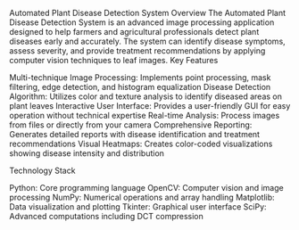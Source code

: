 Automated Plant Disease Detection System
Overview
The Automated Plant Disease Detection System is an advanced image processing application designed to help farmers and agricultural professionals detect plant diseases early and accurately. The system can identify disease symptoms, assess severity, and provide treatment recommendations by applying computer vision techniques to leaf images.
Key Features

Multi-technique Image Processing: Implements point processing, mask filtering, edge detection, and histogram equalization
Disease Detection Algorithm: Utilizes color and texture analysis to identify diseased areas on plant leaves
Interactive User Interface: Provides a user-friendly GUI for easy operation without technical expertise
Real-time Analysis: Process images from files or directly from your camera
Comprehensive Reporting: Generates detailed reports with disease identification and treatment recommendations
Visual Heatmaps: Creates color-coded visualizations showing disease intensity and distribution

Technology Stack

Python: Core programming language
OpenCV: Computer vision and image processing
NumPy: Numerical operations and array handling
Matplotlib: Data visualization and plotting
Tkinter: Graphical user interface
SciPy: Advanced computations including DCT compression

